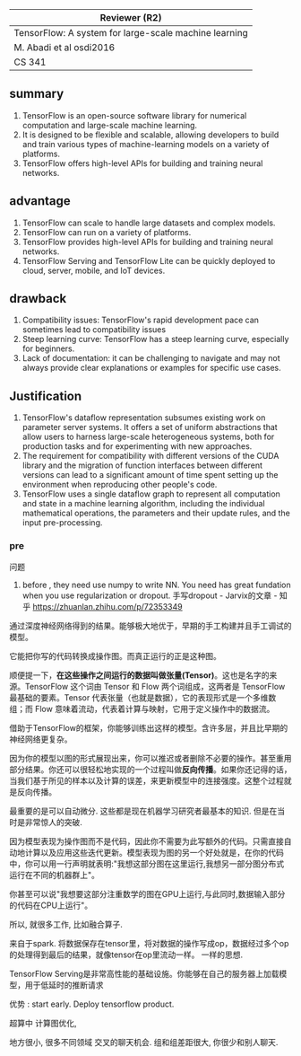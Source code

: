 

| Reviewer **(R2)**                                     |
| ----------------------------------------------------- |
| TensorFlow: A system for large-scale machine learning |
| M. Abadi et al osdi2016                               |
| CS  341                                               |

## summary

1. TensorFlow is an open-source software library for numerical computation and large-scale machine learning.
2. It is designed to be flexible and scalable, allowing developers to build and train various types of machine-learning models on a variety of platforms.
3. TensorFlow offers high-level APIs for building and training neural networks.

## advantage

1. TensorFlow can scale to handle large datasets and complex models.
2. TensorFlow can run on a variety of platforms.
3. TensorFlow provides high-level APIs for building and training neural networks.
4. TensorFlow Serving and TensorFlow Lite can be quickly deployed to cloud, server, mobile, and IoT devices.

## drawback

1. Compatibility issues: TensorFlow's rapid development pace can sometimes lead to compatibility issues
1. Steep learning curve: TensorFlow has a steep learning curve, especially for beginners. 
1. Lack of documentation: it can be challenging to navigate and may not always provide clear explanations or examples for specific use cases. 

## Justification

1. TensorFlow's dataflow representation subsumes existing work on parameter server systems. It offers a set of uniform abstractions that allow users to harness large-scale heterogeneous systems, both for production tasks and for experimenting with new approaches.
2. The requirement for compatibility with different versions of the CUDA library and the migration of function interfaces between different versions can lead to a significant amount of time spent setting up the environment when reproducing other people's code.
3. TensorFlow uses a single dataflow graph to represent all computation and state in a machine learning algorithm, including the individual mathematical operations, the parameters and their update rules, and the input pre-processing.



### pre

问题

1. before , they need use numpy to write NN.   You need has great fundation when you use regularization or dropout.   手写dropout - Jarvix的文章 - 知乎 https://zhuanlan.zhihu.com/p/72353349

通过深度神经网络得到的结果。能够极大地优于，早期的手工构建并且手工调试的模型。

它能把你写的代码转换成操作图。而真正运行的正是这种图。

顺便提一下，**在这些操作之间运行的数据叫做张量(Tensor)**。这也是名字的来源。TensorFlow 这个词由 Tensor 和 Flow 两个词组成，这两者是 TensorFlow 最基础的要素。Tensor 代表张量（也就是数据），它的表现形式是一个多维数组；而 Flow 意味着流动，代表着计算与映射，它用于定义操作中的数据流。

借助于TensorFlow的框架，你能够训练出这样的模型。含许多层，并且比早期的神经网络更复杂。

因为你的模型以图的形式展现出来，你可以推迟或者删除不必要的操作。甚至重用部分结果。你还可以很轻松地实现的一个过程叫做**反向传播**。如果你还记得的话，当我们基于所见的样本以及计算的误差，来更新模型中的连接强度。这整个过程就是反向传播。

最重要的是可以自动微分.  这些都是现在机器学习研究者最基本的知识. 但是在当时是非常惊人的突破. 

因为模型表现为操作图而不是代码，因此你不需要为此写额外的代码。只需直接自动地计算以及应用这些迭代更新。模型表现为图的另一个好处就是，在你的代码中，你可以用一行声明就表明:"我想这部分图在这里运行,我想另一部分图分布式运行在不同的机器群上"。

你甚至可以说"我想要这部分注重数学的图在GPU上运行,与此同时,数据输入部分的代码在CPU上运行"。

所以, 就很多工作, 比如融合算子.

来自于spark. 将数据保存在tensor里，将对数据的操作写成op，数据经过多个op的处理得到最后的结果，就像tensor在op里流动一样。 一样的思想. 

TensorFlow Serving是非常高性能的基础设施。你能够在自己的服务器上加载模型，用于低延时的推断请求

优势 : start early. Deploy tensorflow product. 

超算中 计算图优化,  

地方很小, 很多不同领域 交叉的聊天机会.  组和组差距很大, 你很少和别人聊天.
